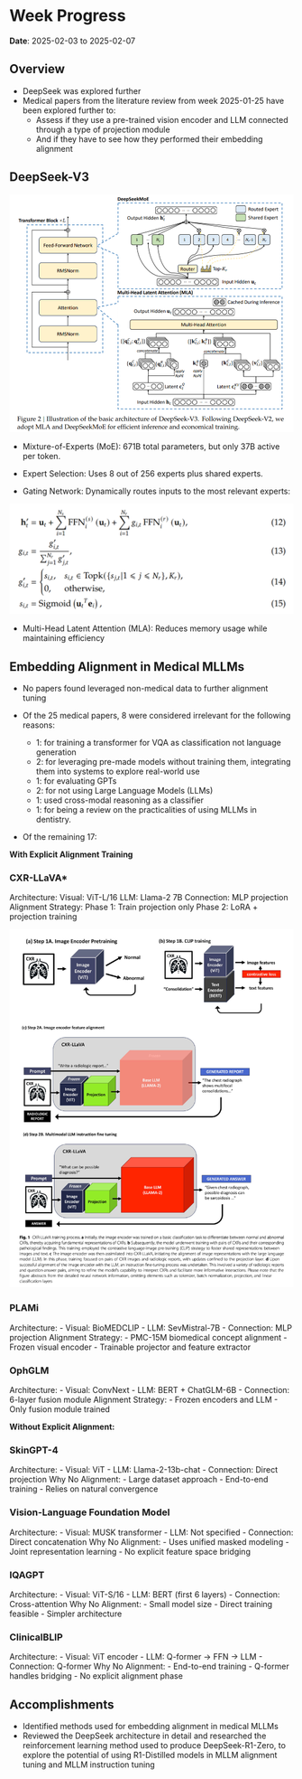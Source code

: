 # Week Progress

**Date**: 2025-02-03 to 2025-02-07

## Overview

- DeepSeek was explored further
- Medical papers from the literature review from week 2025-01-25 have been explored further to:
    - Assess if they use a pre-trained vision encoder and LLM connected through a type of projection module
    - And if they have to see how they performed their embedding alignment

## DeepSeek-V3

<img src="Images/DeepSeekPNG.PNG" alt="Image 1" style="flex: 1; max-width: 100%; height: auto;">


- Mixture-of-Experts (MoE): 671B total parameters, but only 37B active per token.

- Expert Selection: Uses 8 out of 256 experts plus shared experts.

- Gating Network: Dynamically routes inputs to the most relevant experts:

<img src="Images/MoEeq.PNG" alt="Image 1" style="flex: 1; max-width: 100%; height: auto;">

- Multi-Head Latent Attention (MLA): Reduces memory usage while maintaining efficiency

## Embedding Alignment in Medical MLLMs

- No papers found leveraged non-medical data to further alignment tuning

- Of the 25 medical papers, 8 were considered irrelevant for the following reasons:

    - 1: for training a transformer for VQA as classification not language generation
    - 2: for leveraging pre-made models without training them, integrating them into systems to explore real-world use
    - 1: for evaluating GPTs
    - 2: for not using Large Language Models (LLMs)
    - 1: used cross-modal reasoning as a classifier
    - 1: for being a review on the practicalities of using MLLMs in dentistry.

- Of the remaining 17:

**With Explicit Alignment Training**
### CXR-LLaVA*
Architecture:
    Visual: ViT-L/16
    LLM: Llama-2 7B
    Connection: MLP projection
Alignment Strategy:
        Phase 1: Train projection only
        Phase 2: LoRA + projection training


<img src="Images/CXR-LLaVA.png" alt="Image 1" style="flex: 1; max-width: 100%; height: auto;">

### PLAMi
Architecture:
    - Visual: BioMEDCLIP
    - LLM: SevMistral-7B
    - Connection: MLP projection
Alignment Strategy:
    - PMC-15M biomedical concept alignment
    - Frozen visual encoder
    - Trainable projector and feature extractor
### OphGLM
Architecture:
    - Visual: ConvNext
    - LLM: BERT + ChatGLM-6B
    - Connection: 6-layer fusion module
Alignment Strategy:
    - Frozen encoders and LLM
    - Only fusion module trained

**Without Explicit Alignment:**

### SkinGPT-4
Architecture:
    - Visual: ViT
    - LLM: Llama-2-13b-chat
    - Connection: Direct projection
Why No Alignment:
    - Large dataset approach
    - End-to-end training
    - Relies on natural convergence
### Vision-Language Foundation Model
Architecture:
    - Visual: MUSK transformer
    - LLM: Not specified
    - Connection: Direct concatenation
Why No Alignment:
    - Uses unified masked modeling
    - Joint representation learning
    - No explicit feature space bridging
### IQAGPT
Architecture:
    - Visual: ViT-S/16
    - LLM: BERT (first 6 layers)
    - Connection: Cross-attention
Why No Alignment:
    - Small model size
    - Direct training feasible
    - Simpler architecture
### ClinicalBLIP
Architecture:
    - Visual: ViT encoder
    - LLM: Q-former -> FFN -> LLM
    - Connection: Q-former
Why No Alignment:
    - End-to-end training
    - Q-former handles bridging
    - No explicit alignment phase





## Accomplishments

- Identified methods used for embedding alignment in medical MLLMs
- Reviewed the DeepSeek architecture in detail and researched the reinforcement learning method used to produce DeepSeek-R1-Zero,
    to explore the potential of using R1-Distilled models in MLLM alignment tuning and MLLM instruction tuning